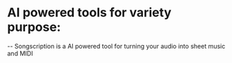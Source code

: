 # AI powered tools for variety purpose:

 -- Songscription is a AI powered tool for turning your audio into sheet music and MIDI
